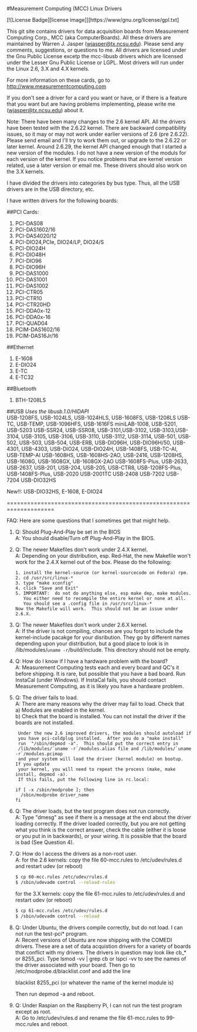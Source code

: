 #Measurement Computing (MCC) Linux Drivers

[![License Badge][license image]][https://www/gnu.org/license/gpl.txt]

This git site contains drivers for data acquisition boards from
Measurement Computing Corp., MCC (aka ComputerBoards).  All these drivers are
maintained by Warren J. Jasper (wjasper@tx.ncsu.edu).  Please send any
comments, suggestions, or questions to me.  All drivers are licensed
under the Gnu Public License excetp the mcc-libusb drivers which are
licensed under the Lesser Gnu Public License or LGPL.  Most drivers
will run under the Linux 2.6, 3.X and 4.X kernels.


For more information on these cards, go to 
http://www.measurementcomputing.com

If you don't see a driver for a card you want or have, or if there is
a feature that you want but are having problems implementing, please
write me (wjasper@tx.ncsu.edu) about it.

Note: There have been many changes to the 2.6 kernel API.  All the
drivers have been tested with the 2.6.22 kernel.  There are backward
compatibility issues, so it may or may not work under earlier versions
of 2.6 (pre 2.6.22).  Please send email and I'll try to work them out,
or upgrade to the 2.6.22 or later kernel.  Around 2.6.29, the kernel
API changed enough that I started a new version of the modules. I do
not have a new version of the moduls for each version of the kernel.
If you notice problems that are kernel version related, use a later
version or email me.  These drivers should also work on the 3.X kernels.

I have divided the drivers into categories by bus type.  Thus, all the
USB drivers are in the USB directory, etc.  

I have written drivers for the following boards:

##PCI Cards:
1. PCI-DAS08                              
2. PCI-DAS1602/16                        
3. PCI-DAS4020/12                         
4. PCI-DIO24,PCIe, DIO24/LP, DIO24/S      
5. PCI-DIO24H                            
6. PCI-DIO48H                             
7. PCI-DIO96                              
8. PCI-DIO96H                             
9. PCI-DAS1000                            
10. PCI-DAS1001                            
11. PCI-DAS1002                            
12. PCI-CTR05                              
13. PCI-CTR10                             
14. PCI-CTR20HD                            
15. PCI-DDA0x-12                           
16. PCI-DDA0x-16                           
17. PCI-QUAD04
18. PCIM-DAS1602/16
19. PCIM-DAS16Jr/16

##Ethernet
1. E-1608 
2. E-DIO24
3. E-TC 
4. E-TC32

##Bluetooth
1. BTH-1208LS

##USB
*Uses the libusb.1.0/HIDAPI*   
   USB-1208FS, USB-1024LS, USB-1024HLS, USB-1608FS, USB-1208LS
   USB-TC, USB-TEMP, USB-1096HFS, USB-1616FS miniLAB-1008, USB-5201, USB-5203
   USB-SSR24, USB-SSR08, USB-3101,USB-3102, USB-3103,USB-3104, USB-3105, 
   USB-3106, USB-3110, USB-3112, USB-3114, 
   USB-501, USB-502, USB-503, USB-504, USB-ERB, USB-DIO96H, USB-DIO96H/50, 
   USB-4301, USB-4303, USB-DIO24, USB-DIO24H, USB-1408FS, USB-TC-AI, USB-TEMP-AI
   USB-1608HS, USB-1608HS-2AO, USB-2416, USB-1208HS, USB-1608G, USB-1608GX, UB-1608GX-2AO
   USB-1608FS-Plus, USB-2633, USB-2637, USB-201, USB-204, USB-205, USB-CTR8, USB-1208FS-Plus,
   USB-1408FS-Plus, USB-2020 USB-2001TC USB-2408 USB-7202 USB-7204 USB-DIO32HS

New!!: USB-DIO32HS, E-1608, E-DIO24

====================================================================

FAQ:  Here are some questions that I sometimes get that might help.

1. Q: Should Plug-And-Play be set in the BIOS  
   A: You should disable/Turn off Plug-And-Play in the BIOS.

2. Q: The newer Makefiles don't work under 2.4.X kernel.  
   A: Depending on your distribution, esp. Red-Hat, the new Makefile won't
      work for the 2.4.X kernel out of the box.  Please do the following:
       
       1. install the kernel-source (or kernel-sourcecode on Fedora) rpm. 
       2. cd /usr/src/linux-*
       3. type "make xconfig"
       4. click "Save and Exit"
       5. IMPORTANT:  do not do anything else, esp make dep, make modules.
          You either need to recompile the entire kernel or none at all.
          You should see a .config file in /usr/src/linux-*
       Now the Makefile will work.  This should not be an issue under 2.6.X.

3. Q: The newer Makefiles don't work under 2.6.X kernel.  
   A: If the driver is not compiling, chances are you forgot to include the
      kernel-include pacakge for your disribution.  They go by different names depending
      upon your distribution, but a good place to look is in /lib/modules/`uname -r`/build/include.
      This directory should not be empty.

4. Q: How do I know if I have a hardware problem with the board?  
   A: Measurement Computing tests each and every board and QC's it before
   shipping.  It is rare, but possible that you have a bad board. Run InstaCal (under Windows). If InstaCal fails, you should
   contact Measurement Computing, as it is likely you have a hardware problem.
      
5. Q: The driver fails to load.  
   A: There are many reasons why the driver may fail to load.  Check that  
        a) Modules are enabled in the kernel.  
        b) Check that the board is installed.  You can not install the driver
           if the boards are not installed.  

        Under the new 2.6 improved drivers, the modules should autoload if
        you have pci-coldplug installed.  After you do a "make install"
        run  "/sbin/depmod -a".  This should put the correct entry in
        /lib/modules/`uname -r`/modules.alias file and /lib/modules/`uname -r`/modules.pcimap
        and your system will load the driver (kernel module) on bootup.  If you update
        your kernel, you will need to repeat the process (make, make install, depmod -a).
        If this fails, put the following line in rc.local:

       if [ -x /sbin/modprobe ]; then
         /sbin/modprobe driver_name
       fi

6. Q: The driver loads, but the test program does not run correctly.  
   A: Type "dmesg" as see if there is a message at the end about the driver
      loading correctly. If the driver loaded correctly, but you are not getting
      what you think is the correct answer, check the cable (either it is loose or
      you put in in backwards), or your wiring.  It is possible that the board is bad
      (See Question 4).

7.  Q: How do I access the drivers as a non-root user.  
    A: for the 2.6 kernels: copy the file 60-mcc.rules to /etc/udev/rules.d and restart udev (or reboot)  
     ```bash
     $ cp 60-mcc.rules /etc/udev/rules.d  
     $ /sbin/udevadm control --reload-rules
     ```

     for the 3.X kernels: copy the file 61-mcc.rules to /etc/udev/rules.d and restart udev (or reboot)
     ```bash
     $ cp 61-mcc.rules /etc/udev/rules.d  
     $ /sbin/udevadm control --reload 
     ````

8. Q: Under Ubuntu, the drivers compile correctly, but do not load.  I can not run the test-pci* program.  
   A: Recent versions of Ubuntu are now shipping with the COMEDI drivers.  These are a set of
      data acquistion drivers for a variety of boards that conflict with my drivers.  The drivers
      in question may look like cb_* or 8255_pci.  Type lsmod -vv | grep cb  or lspci -vv to 
      see the names of the driver associated with your board.  Then go to /etc/modprobe.d/blacklist.conf
      and add the line
      
      blacklist 8255_pci (or whatever the name of the kernel module is)

      Then run depmod -a and reboot. 

9. Q: Under Raspian on the Raspberry Pi, I can not run the test program except as root.  
   A: Go to /etc/udev/rules.d and rename the file 61-mcc.rules to 99-mcc.rules and reboot.

